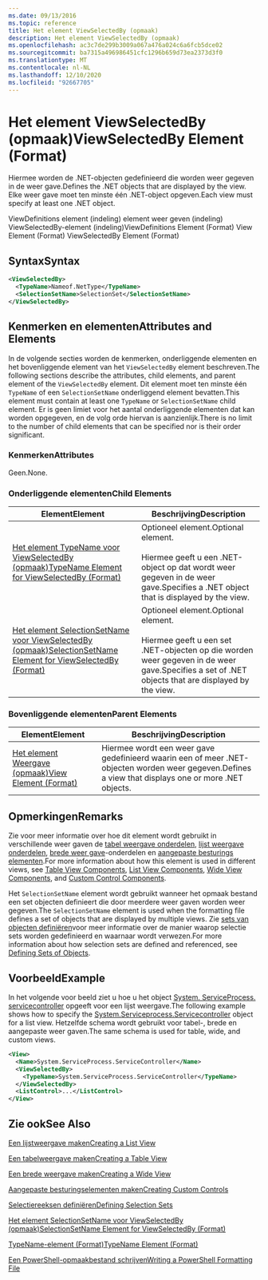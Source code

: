 ```yaml
---
ms.date: 09/13/2016
ms.topic: reference
title: Het element ViewSelectedBy (opmaak)
description: Het element ViewSelectedBy (opmaak)
ms.openlocfilehash: ac3c7de299b3009a067a476a024c6a6fcb5dce02
ms.sourcegitcommit: ba7315a496986451cfc1296b659d73ea2373d3f0
ms.translationtype: MT
ms.contentlocale: nl-NL
ms.lasthandoff: 12/10/2020
ms.locfileid: "92667705"
---
```

# <a name="viewselectedby-element-format"></a><span data-ttu-id="01cb7-103">Het element ViewSelectedBy (opmaak)</span><span class="sxs-lookup"><span data-stu-id="01cb7-103">ViewSelectedBy Element (Format)</span></span>

<span data-ttu-id="01cb7-104">Hiermee worden de .NET-objecten gedefinieerd die worden weer gegeven in de weer gave.</span><span class="sxs-lookup"><span data-stu-id="01cb7-104">Defines the .NET objects that are displayed by the view.</span></span> <span data-ttu-id="01cb7-105">Elke weer gave moet ten minste één .NET-object opgeven.</span><span class="sxs-lookup"><span data-stu-id="01cb7-105">Each view must specify at least one .NET object.</span></span>

<span data-ttu-id="01cb7-106">ViewDefinitions element (indeling) element weer geven (indeling) ViewSelectedBy-element (indeling)</span><span class="sxs-lookup"><span data-stu-id="01cb7-106">ViewDefinitions Element (Format) View Element (Format) ViewSelectedBy Element (Format)</span></span>

## <a name="syntax"></a><span data-ttu-id="01cb7-107">Syntax</span><span class="sxs-lookup"><span data-stu-id="01cb7-107">Syntax</span></span>

```xml
<ViewSelectedBy>
  <TypeName>Nameof.NetType</TypeName>
  <SelectionSetName>SelectionSet</SelectionSetName>
</ViewSelectedBy>
```

## <a name="attributes-and-elements"></a><span data-ttu-id="01cb7-108">Kenmerken en elementen</span><span class="sxs-lookup"><span data-stu-id="01cb7-108">Attributes and Elements</span></span>

<span data-ttu-id="01cb7-109">In de volgende secties worden de kenmerken, onderliggende elementen en het bovenliggende element van het `ViewSelectedBy` element beschreven.</span><span class="sxs-lookup"><span data-stu-id="01cb7-109">The following sections describe the attributes, child elements, and parent element of the `ViewSelectedBy` element.</span></span> <span data-ttu-id="01cb7-110">Dit element moet ten minste één `TypeName` of een `SelectionSetName` onderliggend element bevatten.</span><span class="sxs-lookup"><span data-stu-id="01cb7-110">This element must contain at least one `TypeName` or `SelectionSetName` child element.</span></span> <span data-ttu-id="01cb7-111">Er is geen limiet voor het aantal onderliggende elementen dat kan worden opgegeven, en de volg orde hiervan is aanzienlijk.</span><span class="sxs-lookup"><span data-stu-id="01cb7-111">There is no limit to the number of child elements that can be specified nor is their order significant.</span></span>

### <a name="attributes"></a><span data-ttu-id="01cb7-112">Kenmerken</span><span class="sxs-lookup"><span data-stu-id="01cb7-112">Attributes</span></span>

<span data-ttu-id="01cb7-113">Geen.</span><span class="sxs-lookup"><span data-stu-id="01cb7-113">None.</span></span>

### <a name="child-elements"></a><span data-ttu-id="01cb7-114">Onderliggende elementen</span><span class="sxs-lookup"><span data-stu-id="01cb7-114">Child Elements</span></span>

|<span data-ttu-id="01cb7-115">Element</span><span class="sxs-lookup"><span data-stu-id="01cb7-115">Element</span></span>|<span data-ttu-id="01cb7-116">Beschrijving</span><span class="sxs-lookup"><span data-stu-id="01cb7-116">Description</span></span>|
|-------------|-----------------|
|[<span data-ttu-id="01cb7-117">Het element TypeName voor ViewSelectedBy (opmaak)</span><span class="sxs-lookup"><span data-stu-id="01cb7-117">TypeName Element for ViewSelectedBy (Format)</span></span>](./typename-element-for-viewselectedby-format.md)|<span data-ttu-id="01cb7-118">Optioneel element.</span><span class="sxs-lookup"><span data-stu-id="01cb7-118">Optional element.</span></span><br /><br /> <span data-ttu-id="01cb7-119">Hiermee geeft u een .NET-object op dat wordt weer gegeven in de weer gave.</span><span class="sxs-lookup"><span data-stu-id="01cb7-119">Specifies a .NET object that is displayed by the view.</span></span>|
|[<span data-ttu-id="01cb7-120">Het element SelectionSetName voor ViewSelectedBy (opmaak)</span><span class="sxs-lookup"><span data-stu-id="01cb7-120">SelectionSetName Element for ViewSelectedBy (Format)</span></span>](./selectionsetname-element-for-viewselectedby-format.md)|<span data-ttu-id="01cb7-121">Optioneel element.</span><span class="sxs-lookup"><span data-stu-id="01cb7-121">Optional element.</span></span><br /><br /> <span data-ttu-id="01cb7-122">Hiermee geeft u een set .NET-objecten op die worden weer gegeven in de weer gave.</span><span class="sxs-lookup"><span data-stu-id="01cb7-122">Specifies a set of .NET objects that are displayed by the view.</span></span>|

### <a name="parent-elements"></a><span data-ttu-id="01cb7-123">Bovenliggende elementen</span><span class="sxs-lookup"><span data-stu-id="01cb7-123">Parent Elements</span></span>

|<span data-ttu-id="01cb7-124">Element</span><span class="sxs-lookup"><span data-stu-id="01cb7-124">Element</span></span>|<span data-ttu-id="01cb7-125">Beschrijving</span><span class="sxs-lookup"><span data-stu-id="01cb7-125">Description</span></span>|
|-------------|-----------------|
|[<span data-ttu-id="01cb7-126">Het element Weergave (opmaak)</span><span class="sxs-lookup"><span data-stu-id="01cb7-126">View Element (Format)</span></span>](./view-element-format.md)|<span data-ttu-id="01cb7-127">Hiermee wordt een weer gave gedefinieerd waarin een of meer .NET-objecten worden weer gegeven.</span><span class="sxs-lookup"><span data-stu-id="01cb7-127">Defines a view that displays one or more .NET objects.</span></span>|

## <a name="remarks"></a><span data-ttu-id="01cb7-128">Opmerkingen</span><span class="sxs-lookup"><span data-stu-id="01cb7-128">Remarks</span></span>

<span data-ttu-id="01cb7-129">Zie voor meer informatie over hoe dit element wordt gebruikt in verschillende weer gaven de [tabel weergave onderdelen](./creating-a-table-view.md), [lijst weergave onderdelen](./creating-a-list-view.md), [brede weer gave](./creating-a-wide-view.md)-onderdelen en [aangepaste besturings elementen](./creating-custom-controls.md).</span><span class="sxs-lookup"><span data-stu-id="01cb7-129">For more information about how this element is used in different views, see [Table View Components](./creating-a-table-view.md), [List View Components](./creating-a-list-view.md), [Wide View Components](./creating-a-wide-view.md), and [Custom Control Components](./creating-custom-controls.md).</span></span>

<span data-ttu-id="01cb7-130">Het `SelectionSetName` element wordt gebruikt wanneer het opmaak bestand een set objecten definieert die door meerdere weer gaven worden weer gegeven.</span><span class="sxs-lookup"><span data-stu-id="01cb7-130">The `SelectionSetName` element is used when the formatting file defines a set of objects that are displayed by multiple views.</span></span> <span data-ttu-id="01cb7-131">Zie [sets van objecten definiëren](./defining-selection-sets.md)voor meer informatie over de manier waarop selectie sets worden gedefinieerd en waarnaar wordt verwezen.</span><span class="sxs-lookup"><span data-stu-id="01cb7-131">For more information about how selection sets are defined and referenced, see [Defining Sets of Objects](./defining-selection-sets.md).</span></span>

## <a name="example"></a><span data-ttu-id="01cb7-132">Voorbeeld</span><span class="sxs-lookup"><span data-stu-id="01cb7-132">Example</span></span>

<span data-ttu-id="01cb7-133">In het volgende voor beeld ziet u hoe u het object [System. ServiceProcess. servicecontroller](/dotnet/api/System.ServiceProcess.ServiceController) opgeeft voor een lijst weergave.</span><span class="sxs-lookup"><span data-stu-id="01cb7-133">The following example shows how to specify the [System.Serviceprocess.Servicecontroller](/dotnet/api/System.ServiceProcess.ServiceController) object for a list view.</span></span> <span data-ttu-id="01cb7-134">Hetzelfde schema wordt gebruikt voor tabel-, brede en aangepaste weer gaven.</span><span class="sxs-lookup"><span data-stu-id="01cb7-134">The same schema is used for table, wide, and custom views.</span></span>

```xml
<View>
  <Name>System.ServiceProcess.ServiceController</Name>
  <ViewSelectedBy>
    <TypeName>System.ServiceProcess.ServiceController</TypeName>
  </ViewSelectedBy>
  <ListControl>...</ListControl>
</View>
```

## <a name="see-also"></a><span data-ttu-id="01cb7-135">Zie ook</span><span class="sxs-lookup"><span data-stu-id="01cb7-135">See Also</span></span>

[<span data-ttu-id="01cb7-136">Een lijstweergave maken</span><span class="sxs-lookup"><span data-stu-id="01cb7-136">Creating a List View</span></span>](./creating-a-list-view.md)

[<span data-ttu-id="01cb7-137">Een tabelweergave maken</span><span class="sxs-lookup"><span data-stu-id="01cb7-137">Creating a Table View</span></span>](./creating-a-table-view.md)

[<span data-ttu-id="01cb7-138">Een brede weergave maken</span><span class="sxs-lookup"><span data-stu-id="01cb7-138">Creating a Wide View</span></span>](./creating-a-wide-view.md)

[<span data-ttu-id="01cb7-139">Aangepaste besturingselementen maken</span><span class="sxs-lookup"><span data-stu-id="01cb7-139">Creating Custom Controls</span></span>](./creating-custom-controls.md)

[<span data-ttu-id="01cb7-140">Selectiereeksen definiëren</span><span class="sxs-lookup"><span data-stu-id="01cb7-140">Defining Selection Sets</span></span>](./defining-selection-sets.md)

[<span data-ttu-id="01cb7-141">Het element SelectionSetName voor ViewSelectedBy (opmaak)</span><span class="sxs-lookup"><span data-stu-id="01cb7-141">SelectionSetName Element for ViewSelectedBy (Format)</span></span>](./selectionsetname-element-for-viewselectedby-format.md)

[<span data-ttu-id="01cb7-142">TypeName-element (Format)</span><span class="sxs-lookup"><span data-stu-id="01cb7-142">TypeName Element (Format)</span></span>](./typename-element-for-viewselectedby-format.md)

[<span data-ttu-id="01cb7-143">Een PowerShell-opmaakbestand schrijven</span><span class="sxs-lookup"><span data-stu-id="01cb7-143">Writing a PowerShell Formatting File</span></span>](./writing-a-powershell-formatting-file.md)
